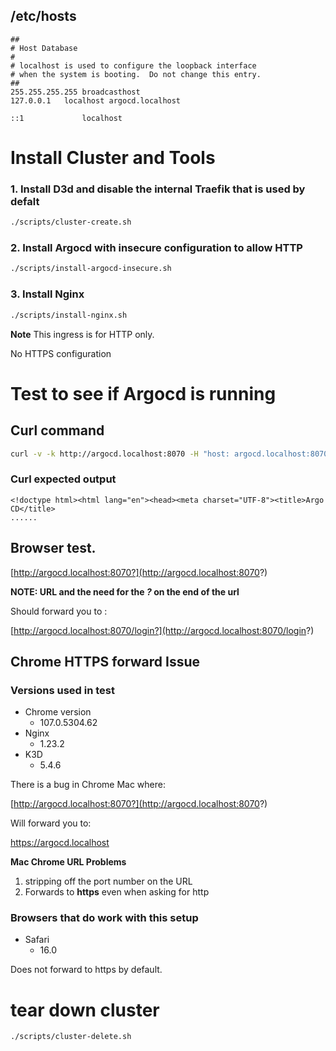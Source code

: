 

## /etc/hosts
```
##
# Host Database
#
# localhost is used to configure the loopback interface
# when the system is booting.  Do not change this entry.
##
255.255.255.255	broadcasthost
127.0.0.1	localhost argocd.localhost

::1             localhost

```


# Install Cluster and Tools

### 1. Install D3d and disable the internal Traefik that is used by defalt

```bash
./scripts/cluster-create.sh
```

### 2. Install Argocd with insecure configuration to allow HTTP

```bash
./scripts/install-argocd-insecure.sh
```

### 3. Install Nginx

```bash
./scripts/install-nginx.sh
```

**Note**
This ingress is for HTTP only. 

No HTTPS configuration


# Test to see if Argocd is running


## Curl command 
```bash
curl -v -k http://argocd.localhost:8070 -H "host: argocd.localhost:8070" --resolve argocd.localhost:8070:127.0.0.1
```

### Curl expected output
```
<!doctype html><html lang="en"><head><meta charset="UTF-8"><title>Argo CD</title>
......
```

## Browser test.

[http://argocd.localhost:8070?](http://argocd.localhost:8070?)

**NOTE: URL and the need for the *?* on the end of the url**

Should forward you to : 

[http://argocd.localhost:8070/login?](http://argocd.localhost:8070/login?)


## Chrome HTTPS forward Issue 

### Versions used in test
* Chrome version 
    * 107.0.5304.62 
* Nginx 
    * 1.23.2
* K3D 
  * 5.4.6


There is a bug in Chrome Mac where: 

[http://argocd.localhost:8070?](http://argocd.localhost:8070?)

Will forward you to: 

https://argocd.localhost 


**Mac Chrome URL Problems**
1. stripping off the port number on the URL
1. Forwards to **https** even when asking for http


### Browsers that do work with this setup

 * Safari 
    * 16.0 

Does not forward to https by default. 


# tear down cluster

```bash
./scripts/cluster-delete.sh
```